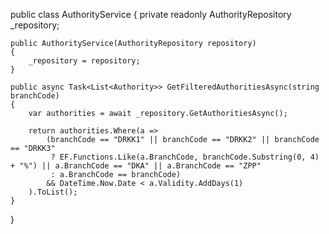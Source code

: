 public class AuthorityService
{
    private readonly AuthorityRepository _repository;

    public AuthorityService(AuthorityRepository repository)
    {
        _repository = repository;
    }

    public async Task<List<Authority>> GetFilteredAuthoritiesAsync(string branchCode)
    {
        var authorities = await _repository.GetAuthoritiesAsync();

        return authorities.Where(a => 
            (branchCode == "DRKK1" || branchCode == "DRKK2" || branchCode == "DRKK3" 
             ? EF.Functions.Like(a.BranchCode, branchCode.Substring(0, 4) + "%") || a.BranchCode == "DKA" || a.BranchCode == "ZPP" 
             : a.BranchCode == branchCode)
            && DateTime.Now.Date < a.Validity.AddDays(1)
        ).ToList();
    }
}
